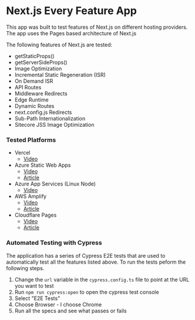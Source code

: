 # Next.js Every Feature App

This app was built to test features of Next.js on different hosting providers. The app uses the Pages based architecture of Next.js

The following features of Next.js are tested:
- getStaticProps()
- getServerSideProps()
- Image Optimization
- Incremental Static Regeneration (ISR)
- On Demand ISR
- API Routes 
- Middleware Redirects
- Edge Runtime
- Dynamic Routes
- next.config.js Redirects
- Sub-Path Internationalization
- Sitecore JSS Image Optimization

### Tested Platforms

- Vercel
    - [Video](https://youtu.be/ZlF_2Xhn5fM)
- Azure Static Web Apps
    - [Video](https://youtu.be/XS0Ihz267_I)
    - [Article](https://www.thetombomb.com/posts/azure-swa-nextjs-pages)
- Azure App Services (Linux Node)
    - [Video](https://youtu.be/ONQB4GjnShs)
- AWS Amplify
    - [Video](https://youtu.be/jQBvdLeKqSE)
    - [Article](https://www.thetombomb.com/posts/aws-amplify-nextjs-pages)
- Cloudflare Pages
    - [Video](https://youtu.be/F7PLcfzF-z0)
    - [Article](https://www.thetombomb.com/posts/nextjs-pages-cloudflare-pages)
    


### Automated Testing with Cypress

The application has a series of Cypress E2E tests that are used to automatically test all the features listed above. To run the tests peform the following steps.
1. Change the `url` variable in the `cypress.config.ts` file to point at the URL you want to test
2. Run `npm run cypress:open` to open the cypress test console
3. Select "E2E Tests"
4. Choose Browser - I choose Chrome
5. Run all the specs and see what passes or fails